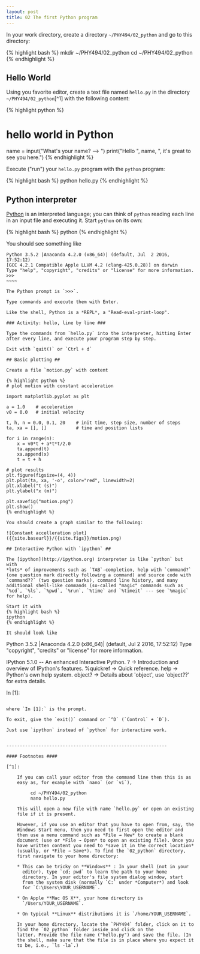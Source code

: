 ```yaml
---
layout: post
title: 02 The first Python program
---
```


In your work directory, create a directory `~/PHY494/02_python` and go
to this directory:

{% highlight bash %}
mkdir ~/PHY494/02_python
cd ~/PHY494/02_python
{% endhighlight %}

## Hello World ##

Using you favorite editor, create a text file named `hello.py` in the
directory `~/PHY494/02_python`[^1] with the
following content:

{% highlight python %}
# hello world in Python

name = input("What's your name? --> ")
print("Hello ", name, ", it's great to see you here.")
{% endhighlight %}

Execute ("run") your `hello.py` program with the `python` program:

{% highlight bash %}
python hello.py
{% endhighlight %}

## Python interpreter ##

[Python](https://www.python.org/) is an interpreted language; you can
think of `python` reading each line in an input file and executing
it. Start `python` on its own:

{% highlight bash %}
python
{% endhighlight %}

You should see something like

~~~~~
Python 3.5.2 |Anaconda 4.2.0 (x86_64)| (default, Jul  2 2016, 17:52:12)
[GCC 4.2.1 Compatible Apple LLVM 4.2 (clang-425.0.28)] on darwin
Type "help", "copyright", "credits" or "license" for more information.
>>>
~~~~

The Python prompt is `>>>`.

Type commands and execute them with Enter.

Like the shell, Python is a *REPL*, a "Read-eval-print-loop".

### Activity: hello, line by line ###

Type the commands from `hello.py` into the interpreter, hitting Enter
after every line, and execute your program step by step.

Exit with `quit()` or `Ctrl + d`

## Basic plotting ##

Create a file `motion.py` with content

{% highlight python %}
# plot motion with constant acceleration

import matplotlib.pyplot as plt

a = 1.0    # acceleration
v0 = 0.0   # initial velocity

t, h, n = 0.0, 0.1, 20    # init time, step size, number of steps
ta, xa = [], []           # time and position lists

for i in range(n):
    x = v0*t + a*t*t/2.0
    ta.append(t)
    xa.append(x)
    t = t + h

# plot results
plt.figure(figsize=(4, 4))
plt.plot(ta, xa, '-o', color="red", linewidth=2)
plt.xlabel("t (s)")
plt.ylabel("x (m)")

plt.savefig("motion.png")
plt.show()
{% endhighlight %}

You should create a graph similar to the following:

![Constant accelleration plot]({{site.baseurl}}/{{site.figs}}/motion.png)

## Interactive Python with `ipython` ##

The [ipython](http://ipython.org) interpreter is like `python` but with
*lots* of improvements such as `TAB`-completion, help with `command?`
(one question mark directly following a command) and source code with
`command??` (two question marks), command line history, and many
additional shell-like commands (so-called "magic" commands such as
`%cd`, `%ls`, `%pwd`, `%run`, `%time` and `%timeit` --- see `%magic`
for help).

Start it with
{% highlight bash %}
ipython
{% endhighlight %}

It should look like

~~~~~
Python 3.5.2 |Anaconda 4.2.0 (x86_64)| (default, Jul  2 2016, 17:52:12)
Type "copyright", "credits" or "license" for more information.

IPython 5.1.0 -- An enhanced Interactive Python.
?         -> Introduction and overview of IPython's features.
%quickref -> Quick reference.
help      -> Python's own help system.
object?   -> Details about 'object', use 'object??' for extra details.

In [1]:
~~~~~

where `In [1]:` is the prompt.

To exit, give the `exit()` command or `^D` (`Control` + `D`).

Just use `ipython` instead of `python` for interactive work.


------------------------------------------------------------

#### Footnotes ####

[^1]:

    If you can call your editor from the command line then this is as
    easy as, for example with `nano` (or `vi`),

         cd ~/PHY494/02_python
	     nano hello.py

    This will open a new file with name `hello.py` or open an existing
    file if it is present.

    However, if you use an editor that you have to open from, say, the
    Windows Start menu, then you need to first open the editor and
    then use a menu command such as *File → New* to create a blank
    document (use or *File → Open* to open an existing file). Once you
    have written content you need to *save it in the correct location*
    (usually, or *File → Save*). To find the `02_python` directory,
    first navigate to your home directory:

	* This can be tricky on **Windows** : In your shell (not in your
      editor), type `cd; pwd` to learn the path to your home
      directory. In your editor's file system dialog window, start
      from the system disk (normally `C:` under *Computer*) and look
      for `C:\Users\YOUR_USERNAME`.

	* On Apple **Mac OS X**, your home directory is
      `/Users/YOUR_USERNAME`.

	* On typical **Linux** distributions it is `/home/YOUR_USERNAME`.
	
    In your home directory, locate the `PHY494` folder, click on it to
    find the `02_python` folder inside and click on the
    latter. Provide the file name ("hello.py") and save the file. (In
    the shell, make sure that the file is in place where you expect it
    to be, i.e., `ls -la`.)
    
